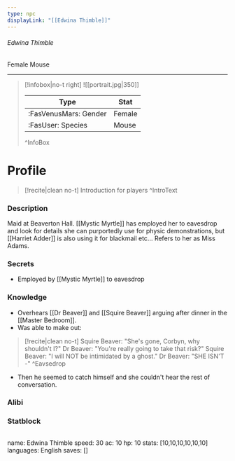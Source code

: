 ```yaml
---
type: npc
displayLink: "[[Edwina Thimble]]"
---
```


###### Edwina Thimble
<span class="sub2">Female Mouse </span>
___

> [!infobox|no-t right]
> ![[portrait.jpg|350]]
>
> | Type | Stat |
> | ---- | ---- |
> | :FasVenusMars: Gender | Female |
> | :FasUser: Species | Mouse |
>^InfoBox

# Profile

> [!recite|clean no-t]
>	Introduction for players
>^IntroText

### Description
Maid at Beaverton Hall. [[Mystic Myrtle]] has employed her to eavesdrop and look for details she can purportedly use for physic demonstrations, but ⁠[[Harriet Adder]] is also using it for blackmail etc... Refers to her as Miss Adams.

### Secrets
- Employed by ⁠[[Mystic Myrtle]] to eavesdrop

### Knowledge
- Overhears [[Dr Beaver]] and [[Squire Beaver]] arguing after dinner in the [[Master Bedroom]].
- Was able to make out:
> [!recite|clean no-t]
>	  Squire Beaver: "She's gone, Corbyn, why shouldn't I?"
>	  Dr Beaver: "You're really going to take that risk?" 
>	  Squire Beaver: "I will NOT be intimidated by a ghost."
>	  Dr Beaver: "SHE ISN'T -"
>^Eavsedrop
- Then he seemed to catch himself and she couldn't hear the rest of conversation.

### Alibi 


### Statblock
>```statblock
name: Edwina Thimble
speed: 30
ac: 10
hp: 10
stats: [10,10,10,10,10,10]
languages: English
saves: []